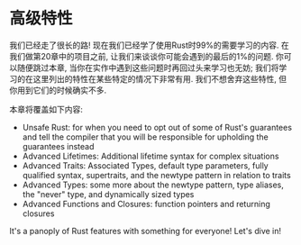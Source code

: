 # 高级特性

我们已经走了很长的路! 现在我们已经学了使用Rust时99%的需要学习的内容. 在我们做第20章中的项目之前, 让我们来谈谈你可能会遇到的最后的1%的问题. 你可以随便跳过本章, 当你在实作中遇到这些问题时再回过头来学习也无妨; 我们将学习的在这里列出的特性在某些特定的情况下非常有用. 我们不想舍弃这些特性, 但你用到它们的时候确实不多.

本章将覆盖如下内容:

* Unsafe Rust: for when you need to opt out of some of Rust's guarantees and
  tell the compiler that you will be responsible for upholding the guarantees
  instead
* Advanced Lifetimes: Additional lifetime syntax for complex situations
* Advanced Traits: Associated Types, default type parameters, fully qualified
  syntax, supertraits, and the newtype pattern in relation to traits
* Advanced Types: some more about the newtype pattern, type aliases, the
  "never" type, and dynamically sized types
* Advanced Functions and Closures: function pointers and returning closures

It's a panoply of Rust features with something for everyone! Let's dive in!
